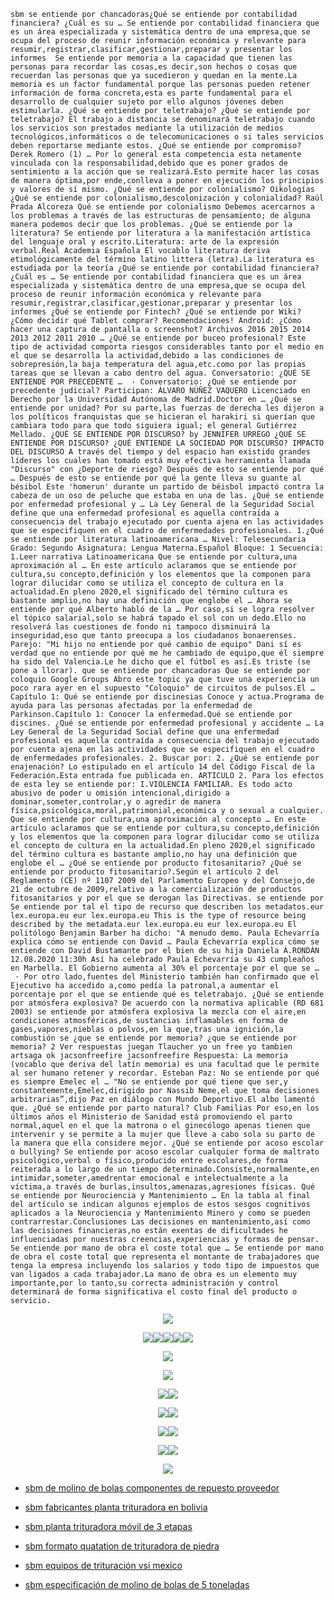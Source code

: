 
```
sbm se entiende por chancadoras¿Qué se entiende por contabilidad financiera? ¿Cuál es su … Se entiende por contabilidad financiera que es un área especializada y sistemática dentro de una empresa,que se ocupa del proceso de reunir información económica y relevante para resumir,registrar,clasificar,gestionar,preparar y presentar los informes  Se entiende por memoria a la capacidad que tienen las personas para recordar las cosas,es decir,son hechos o cosas que recuerdan las personas que ya sucedieron y quedan en la mente.La memoria es un factor fundamental porque las personas pueden retener información de forma concreta,esta es parte fundamental para el desarrollo de cualquier sujeto por ello algunos jóvenes deben estimularla. ¿Qué se entiende por teletrabajo? ¿Qué se entiende por teletrabajo? El trabajo a distancia se denominará teletrabajo cuando los servicios son prestados mediante la utilización de medios tecnológicos,informáticos o de telecomunicaciones o si tales servicios deben reportarse mediante estos. ¿Qué se entiende por compromiso? Derek Romero (1) … Por lo general esta competencia esta netamente vinculada con la responsabilidad,debido que es poner grados de sentimiento a la acción que se realizará.Esto permite hacer las cosas de manera óptima,por ende,conlleva a poner en ejecución los principios y valores de sí mismo. ¿Qué se entiende por colonialismo? Oikologías ¿Qué se entiende por colonialismo,descolonización y colonialidad? Raúl Prada Alcoreza Qué se entiende por colonialismo Debemos acercarnos a los problemas a través de las estructuras de pensamiento; de alguna manera podemos decir que los problemas. ¿Qué se entiende por la literatura? Se entiende por literatura a la manifestación artística del lenguaje oral y escrito.Literatura: arte de la expresión verbal.Real Academia Española El vocablo literatura deriva etimológicamente del término latino littera (letra).La literatura es estudiada por la teoría ¿Qué se entiende por contabilidad financiera? ¿Cuál es … Se entiende por contabilidad financiera que es un área especializada y sistemática dentro de una empresa,que se ocupa del proceso de reunir información económica y relevante para resumir,registrar,clasificar,gestionar,preparar y presentar los informes ¿Qué se entiende por Fintech? ¿Qué se entiende por Wiki? ¿Cómo decidir qué Tablet comprar? Recomendaciones! Android: ¿Cómo hacer una captura de pantalla o screenshot? Archivos 2016 2015 2014 2013 2012 2011 2010 … ¿Qué se entiende por buceo profesional? Este tipo de actividad comporta riesgos considerables tanto por el medio en el que se desarrolla la actividad,debido a las condiciones de sobrepresión,la baja temperatura del agua,etc.como por las propias tareas que se llevan a cabo dentro del agua. Conversatorio: ¿QUÉ SE ENTIENDE POR PRECEDENTE …  · Conversatorio: ¿Qué se entiende por precedente judicial? Participan: ÁLVARO NÚÑEZ VAQUERO Licenciado en Derecho por la Universidad Autónoma de Madrid.Doctor en … ¿Qué se entiende por unidad? Por su parte,las fuerzas de derecha les dijeron a los políticos franquistas que se hicieran el harakiri si querían que cambiara todo para que todo siguiera igual; el general Gutiérrez Mellado. ¿QUÉ SE ENTIENDE POR DISCURSO? by JENNIFER URREGO ¿QUÉ SE ENTIENDE POR DISCURSO? ¿QUÉ ENTIENDE LA SOCIEDAD POR DISCURSO? IMPACTO DEL DISCURSO A través del tiempo y del espacio han existido grandes líderes los cuales han tomado está muy efectiva herramienta llamada "Discurso" con ¿Deporte de riesgo? Después de esto se entiende por qué … Después de esto se entiende por qué la gente lleva su guante al bésibol Este 'homerun' durante un partido de béisbol impactó contra la cabeza de un oso de peluche que estaba en una de las. ¿Qué se entiende por enfermedad profesional y … La Ley General de la Seguridad Social define que una enfermedad profesional es aquella contraída a consecuencia del trabajo ejecutado por cuenta ajena en las actividades que se especifiquen en el cuadro de enfermedades profesionales. 1.¿Qué se entiende por literatura latinoamericana … Nivel: Telesecundaria Grado: Segundo Asignatura: Lengua Materna.Español Bloque: 1 Secuencia: 1.Leer narrativa Latinoamericana Que se entiende por cultura,una aproximación al … En este artículo aclaramos que se entiende por cultura,su concepto,definición y los elementos que la componen para lograr dilucidar como se utiliza el concepto de cultura en la actualidad.En pleno 2020,el significado del término cultura es bastante amplio,no hay una definición que englobe el … Ahora se entiende por qué Alberto habló de la … Por caso,si se logra resolver el tópico salarial,solo se habrá tapado el sol con un dedo.Ello no resolverá las cuestiones de fondo ni tampoco disminuirá la inseguridad,eso que tanto preocupa a los ciudadanos bonaerenses. Parejo: "Mi hijo no entiende por qué cambio de equipo" Dani sí es verdad que no entiende por qué me he cambiado de equipo,que él siempre ha sido del Valencia.Le he dicho que el fútbol es así.Es triste (se pone a llorar). que se entiende por chancadoras Que se entiende por coloquio Google Groups Abro este topic ya que tuve una experiencia un poco rara ayer en el supuesto "Coloquio" de circuitos de pulsos.El … Capítulo 1: Qué se entiende por discinesias Conoce y actua.Programa de ayuda para las personas afectadas por la enfermedad de Parkinson.Capítulo 1: Conocer la enfermedad.Qué se entiende por discines. ¿Qué se entiende por enfermedad profesional y accidente … La Ley General de la Seguridad Social define que una enfermedad profesional es aquella contraída a consecuencia del trabajo ejecutado por cuenta ajena en las actividades que se especifiquen en el cuadro de enfermedades profesionales. 2. Buscar por: 2. ¿Qué se entiende por enajenación? Lo estipulado en el artículo 14 del Código Fiscal de la Federación.Esta entrada fue publicada en. ARTICULO 2. Para los efectos de esta ley se entiende por: I.VIOLENCIA FAMILIAR. Es todo acto abusivo de poder u omisión intencional,dirigido a dominar,someter,controlar,y o agredir de manera física,psicológica,moral,patrimonial,económica y o sexual a cualquier. Que se entiende por cultura,una aproximación al concepto … En este artículo aclaramos que se entiende por cultura,su concepto,definición y los elementos que la componen para lograr dilucidar como se utiliza el concepto de cultura en la actualidad.En pleno 2020,el significado del término cultura es bastante amplio,no hay una definición que englobe el … ¿Qué se entiende por producto fitosanitario? ¿Qué se entiende por producto fitosanitario?.Según el artículo 2 del Reglamento (CE) nº 1107 2009 del Parlamento Europeo y del Consejo,de 21 de octubre de 2009,relativo a la comercialización de productos fitosanitarios y por el que se derogan las Directivas. se entiende por Se entiende por tal el tipo de recurso que describen los metadatos.eur lex.europa.eu eur lex.europa.eu This is the type of resource being described by the metadata.eur lex.europa.eu eur lex.europa.eu El politólogo Benjamin Barber ha dicho: "A menudo demo. Paula Echevarría explica cómo se entiende con David … Paula Echevarría explica cómo se entiende con David Bustamante por el bien de su hija Daniela Á.RONDÁN 12.08.2020 11:30h Así ha celebrado Paula Echevarría su 43 cumpleaños en Marbella. El Gobierno aumenta al 30% el porcentaje por el que se …  · Por otro lado,fuentes del Ministerio también han confirmado que el Ejecutivo ha accedido a,como pedía la patronal,a aumentar el porcentaje por el que se entiende qué es teletrabajo. ¿Qué se entiende por atmósfera explosiva? De acuerdo con la normativa aplicable (RD 681 2003) se entiende por atmósfera explosiva la mezcla con el aire,en condiciones atmosféricas,de sustancias inflamables en forma de gases,vapores,nieblas o polvos,en la que,tras una ignición,la combustión se ¿que se entiende por memoria? ¿que se entiende por memoria? 2 Ver respuestas juegan Tlaucher yo un free yo tambien artsaga ok jacsonfreefire jacsonfreefire Respuesta: La memoria (vocablo que deriva del latín memoria) es una facultad que le permite al ser humano retener y recordar. Esteban Paz: No se entiende por qué es siempre Emelec el … "No se entiende por qué tiene que ser,y constantemente,Emelec,dirigido por Nassib Neme,el que toma decisiones arbitrarias”,dijo Paz en diálogo con Mundo Deportivo.El albo lamentó que. ¿Qué se entiende por parto natural? Club Familias Por eso,en los últimos años el Ministerio de Sanidad está promoviendo el parto normal,aquel en el que la matrona o el ginecólogo apenas tienen que intervenir y se permite a la mujer que lleve a cabo sola su parto de la manera que ella considere mejor. ¿Qué se entiende por acoso escolar o bullying? Se entiende por acoso escolar cualquier forma de maltrato psicológico,verbal o físico,producido entre escolares,de forma reiterada a lo largo de un tiempo determinado.Consiste,normalmente,en intimidar,someter,amedrentar emocional e intelectualmente a la víctima,a través de burlas,insultos,amenazas,agresiones físicas. Qué se entiende por Neurociencia y Mantenimiento … En la tabla al final del artículo se indican algunos ejemplos de estos sesgos cognitivos aplicados a la Neurociencia y Mantenimiento Minero y como se pueden contrarrestar.Conclusiones Las decisiones en mantenimiento,así como las decisiones financieras,no están exentas de dificultades he influenciadas por nuestras creencias,experiencias y formas de pensar. Se entiende por mano de obra el coste total que … Se entiende por mano de obra el coste total que representa el montante de trabajadores que tenga la empresa incluyendo los salarios y todo tipo de impuestos que van ligados a cada trabajador.La mano de obra es un elemento muy importante,por lo tanto,su correcta administración y control determinará de forma significativa el costo final del producto o servicio. 
```

<div align="center">

<a href="https://es-crusher.shibang-china.com/github&k=sbm+se+entiende+por+chancadoras"><img src="https://static.shibang-china.com/es/crusher/logo.jpg"></a>

<a href="https://es-crusher.shibang-china.com/github&k=sbm+se+entiende+por+chancadoras"><img src="https://static.shibang-china.com/es/crusher/index.jpg"></a><a href="https://es-crusher.shibang-china.com/material.htmlgithub&k=sbm+se+entiende+por+chancadoras"><img src="https://static.shibang-china.com/es/crusher/material.jpg"></a><a href="https://es-crusher.shibang-china.com/application.htmlgithub&k=sbm+se+entiende+por+chancadoras"><img src="https://static.shibang-china.com/es/crusher/application.jpg"></a><a href="https://es-crusher.shibang-china.com/aboutus.htmlgithub&k=sbm+se+entiende+por+chancadoras"><img src="https://static.shibang-china.com/es/crusher/aboutus.jpg"></a><a href="https://es-crusher.shibang-china.com/contact.htmlgithub&k=sbm+se+entiende+por+chancadoras"><img src="https://static.shibang-china.com/es/crusher/contact.jpg"></a>

<a href="https://es-crusher.shibang-china.com/github&k=sbm+se+entiende+por+chancadoras"><img src="https://static.shibang-china.com/es/crusher/banner.jpg"></a>

<a href="https://swt.shibang-china.com/github&k=sbm+se+entiende+por+chancadoras"><img src="https://static.shibang-china.com/es/crusher/text.jpg"></a>

<a href="https://swt.shibang-china.com/github&k=sbm+se+entiende+por+chancadoras"><img src="https://static.shibang-china.com/es/crusher/chat.jpg"></a><a href="https://es-crusher.shibang-china.com/contact.htmlgithub&k=sbm+se+entiende+por+chancadoras"><img src="https://static.shibang-china.com/es/crusher/message.jpg"></a>

<a href="https://es-crusher.shibang-china.com/products/pe.htmlgithub&k=sbm+se+entiende+por+chancadoras"><img src="https://static.shibang-china.com/es/crusher/pe.jpg"></a><a href="https://es-crusher.shibang-china.com/products/pf.htmlgithub&k=sbm+se+entiende+por+chancadoras"><img src="https://static.shibang-china.com/es/crusher/pf.jpg"></a>

<a href="https://es-crusher.shibang-china.com/products/hpt.htmlgithub&k=sbm+se+entiende+por+chancadoras"><img src="https://static.shibang-china.com/es/crusher/hpt.jpg"></a><a href="https://es-crusher.shibang-china.com/products/vsi.htmlgithub&k=sbm+se+entiende+por+chancadoras"><img src="https://static.shibang-china.com/es/crusher/vsi.jpg"></a>

<a href="https://es-crusher.shibang-china.com/products/klv.htmlgithub&k=sbm+se+entiende+por+chancadoras"><img src="https://static.shibang-china.com/es/crusher/klv.jpg"></a><a href="https://es-crusher.shibang-china.com/products/portable.htmlgithub&k=sbm+se+entiende+por+chancadoras"><img src="https://static.shibang-china.com/es/crusher/portable.jpg"></a>

<a href="https://swt.shibang-china.com/github&k=sbm+se+entiende+por+chancadoras"><img src="https://static.shibang-china.com/es/crusher/case.jpg"></a>

</div>


* [sbm de molino de bolas componentes de repuesto proveedor](sbm%20de%20molino%20de%20bolas%20componentes%20de%20repuesto%20proveedor.md)

* [sbm fabricantes planta trituradora en bolivia](sbm%20fabricantes%20planta%20trituradora%20en%20bolivia.md)

* [sbm planta trituradora móvil de 3 etapas](sbm%20planta%20trituradora%20m%C3%B3vil%20de%203%20etapas.md)

* [sbm formato quatation de trituradora de piedra](sbm%20formato%20quatation%20de%20trituradora%20de%20piedra.md)

* [sbm equipos de trituración vsi mexico](sbm%20equipos%20de%20trituraci%C3%B3n%20vsi%20mexico.md)

* [sbm especificación de molino de bolas de 5 toneladas](sbm%20especificaci%C3%B3n%20de%20molino%20de%20bolas%20de%205%20toneladas.md)